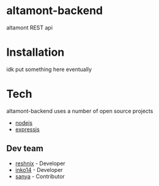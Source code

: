 # altamont-backend

altamont REST api

# Installation

idk put something here eventually

# Tech

altamont-backend uses a number of open source projects

- [nodejs]
- [expressjs]

## Dev team

- [reshnix] - Developer
- [inko14] - Developer
- [sanya] - Contributor


[inko14]:<https://github.com/inko14>
[reshnix]:<https://github.com/example>
[sanya]:<https://github.com/example>
[nodejs]:<https://github.com/nodejs/node>
[expressjs]:<https://github.com/expressjs/express>